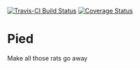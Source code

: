 [![Travis-CI Build Status](https://travis-ci.org/arendsee/pied.svg?branch=master)](https://travis-ci.org/arendsee/pied)
[![Coverage Status](https://img.shields.io/codecov/c/github/arendsee/pied/master.svg)](https://codecov.io/github/arendsee/pied?branch=master)

# Pied

Make all those rats go away

